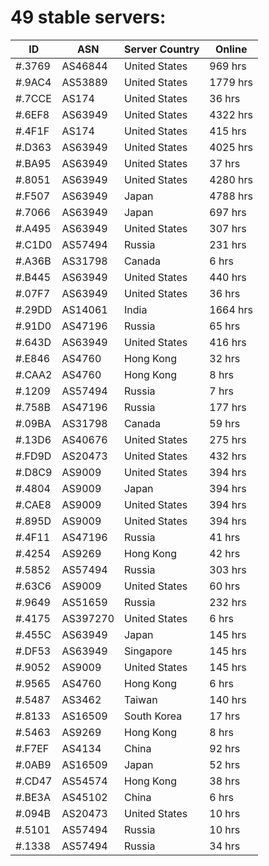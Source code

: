 # 49 stable servers:

| ID | ASN | Server Country | Online |
| ------ | ------ | ------ | ------ |
| #.3769 | AS46844 | United States | 969 hrs |
| #.9AC4 | AS53889 | United States | 1779 hrs |
| #.7CCE | AS174 | United States | 36 hrs |
| #.6EF8 | AS63949 | United States | 4322 hrs |
| #.4F1F | AS174 | United States | 415 hrs |
| #.D363 | AS63949 | United States | 4025 hrs |
| #.BA95 | AS63949 | United States | 37 hrs |
| #.8051 | AS63949 | United States | 4280 hrs |
| #.F507 | AS63949 | Japan | 4788 hrs |
| #.7066 | AS63949 | Japan | 697 hrs |
| #.A495 | AS63949 | United States | 307 hrs |
| #.C1D0 | AS57494 | Russia | 231 hrs |
| #.A36B | AS31798 | Canada | 6 hrs |
| #.B445 | AS63949 | United States | 440 hrs |
| #.07F7 | AS63949 | United States | 36 hrs |
| #.29DD | AS14061 | India | 1664 hrs |
| #.91D0 | AS47196 | Russia | 65 hrs |
| #.643D | AS63949 | United States | 416 hrs |
| #.E846 | AS4760 | Hong Kong | 32 hrs |
| #.CAA2 | AS4760 | Hong Kong | 8 hrs |
| #.1209 | AS57494 | Russia | 7 hrs |
| #.758B | AS47196 | Russia | 177 hrs |
| #.09BA | AS31798 | Canada | 59 hrs |
| #.13D6 | AS40676 | United States | 275 hrs |
| #.FD9D | AS20473 | United States | 432 hrs |
| #.D8C9 | AS9009 | United States | 394 hrs |
| #.4804 | AS9009 | Japan | 394 hrs |
| #.CAE8 | AS9009 | United States | 394 hrs |
| #.895D | AS9009 | United States | 394 hrs |
| #.4F11 | AS47196 | Russia | 41 hrs |
| #.4254 | AS9269 | Hong Kong | 42 hrs |
| #.5852 | AS57494 | Russia | 303 hrs |
| #.63C6 | AS9009 | United States | 60 hrs |
| #.9649 | AS51659 | Russia | 232 hrs |
| #.4175 | AS397270 | United States | 6 hrs |
| #.455C | AS63949 | Japan | 145 hrs |
| #.DF53 | AS63949 | Singapore | 145 hrs |
| #.9052 | AS9009 | United States | 145 hrs |
| #.9565 | AS4760 | Hong Kong | 6 hrs |
| #.5487 | AS3462 | Taiwan | 140 hrs |
| #.8133 | AS16509 | South Korea | 17 hrs |
| #.5463 | AS9269 | Hong Kong | 8 hrs |
| #.F7EF | AS4134 | China | 92 hrs |
| #.0AB9 | AS16509 | Japan | 52 hrs |
| #.CD47 | AS54574 | Hong Kong | 38 hrs |
| #.BE3A | AS45102 | China | 6 hrs |
| #.094B | AS20473 | United States | 10 hrs |
| #.5101 | AS57494 | Russia | 10 hrs |
| #.1338 | AS57494 | Russia | 34 hrs |

